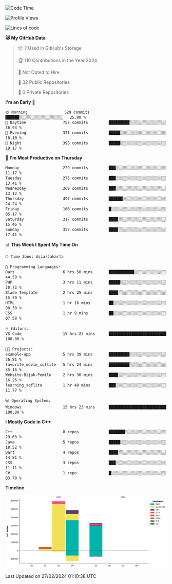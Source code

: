 <!--START_SECTION:waka-->
![Code Time](http://img.shields.io/badge/Code%20Time-51%20hrs%2039%20mins-blue)

![Profile Views](http://img.shields.io/badge/Profile%20Views-3-blue)

![Lines of code](https://img.shields.io/badge/From%20Hello%20World%20I%27ve%20Written-1.5%20million%20lines%20of%20code-blue)

**🐱 My GitHub Data** 

> 📦 ? Used in GitHub's Storage 
 > 
> 🏆 110 Contributions in the Year 2024
 > 
> 🚫 Not Opted to Hire
 > 
> 📜 32 Public Repositories 
 > 
> 🔑 0 Private Repositories 
 > 
**I'm an Early 🐤** 

```text
🌞 Morning                529 commits         ██████░░░░░░░░░░░░░░░░░░░   25.80 % 
🌆 Daytime                757 commits         █████████░░░░░░░░░░░░░░░░   36.93 % 
🌃 Evening                371 commits         █████░░░░░░░░░░░░░░░░░░░░   18.10 % 
🌙 Night                  393 commits         █████░░░░░░░░░░░░░░░░░░░░   19.17 % 
```
📅 **I'm Most Productive on Thursday** 

```text
Monday                   229 commits         ███░░░░░░░░░░░░░░░░░░░░░░   11.17 % 
Tuesday                  275 commits         ███░░░░░░░░░░░░░░░░░░░░░░   13.41 % 
Wednesday                269 commits         ███░░░░░░░░░░░░░░░░░░░░░░   13.12 % 
Thursday                 497 commits         ██████░░░░░░░░░░░░░░░░░░░   24.24 % 
Friday                   106 commits         █░░░░░░░░░░░░░░░░░░░░░░░░   05.17 % 
Saturday                 317 commits         ████░░░░░░░░░░░░░░░░░░░░░   15.46 % 
Sunday                   357 commits         ████░░░░░░░░░░░░░░░░░░░░░   17.41 % 
```


📊 **This Week I Spent My Time On** 

```text
🕑︎ Time Zone: Asia/Jakarta

💬 Programming Languages: 
Dart                     6 hrs 50 mins       ███████████░░░░░░░░░░░░░░   44.50 % 
PHP                      3 hrs 11 mins       █████░░░░░░░░░░░░░░░░░░░░   20.72 % 
Blade Template           2 hrs 25 mins       ████░░░░░░░░░░░░░░░░░░░░░   15.79 % 
HTML                     1 hr 16 mins        ██░░░░░░░░░░░░░░░░░░░░░░░   08.30 % 
CSS                      1 hr 9 mins         ██░░░░░░░░░░░░░░░░░░░░░░░   07.58 % 

🔥 Editors: 
VS Code                  15 hrs 23 mins      █████████████████████████   100.00 % 

🐱‍💻 Projects: 
example-app              5 hrs 39 mins       █████████░░░░░░░░░░░░░░░░   36.81 % 
favorite_movie_sqflite   5 hrs 24 mins       █████████░░░░░░░░░░░░░░░░   35.16 % 
Website-Bijak-Pemilu     2 hrs 30 mins       ████░░░░░░░░░░░░░░░░░░░░░   16.26 % 
learning_sqflite         1 hr 48 mins        ███░░░░░░░░░░░░░░░░░░░░░░   11.77 % 

💻 Operating System: 
Windows                  15 hrs 23 mins      █████████████████████████   100.00 % 
```

**I Mostly Code in C++** 

```text
C++                      8 repos             ███████░░░░░░░░░░░░░░░░░░   29.63 % 
Java                     5 repos             █████░░░░░░░░░░░░░░░░░░░░   18.52 % 
Dart                     4 repos             ████░░░░░░░░░░░░░░░░░░░░░   14.81 % 
CSS                      3 repos             ███░░░░░░░░░░░░░░░░░░░░░░   11.11 % 
C#                       1 repo              █░░░░░░░░░░░░░░░░░░░░░░░░   03.70 % 
```



**Timeline**

![Lines of Code chart](https://raw.githubusercontent.com/PradiptaAhmad/PradiptaAhmad/main/assets/bar_graph.png)


 Last Updated on 27/02/2024 01:10:38 UTC
<!--END_SECTION:waka-->
